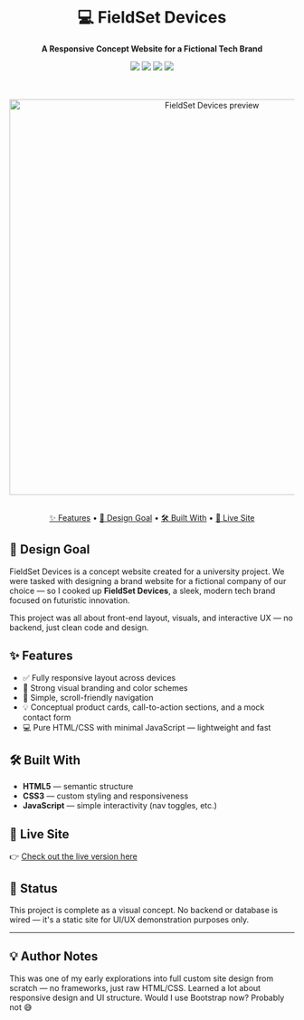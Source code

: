<div align="center">
  <h1>💻 FieldSet Devices</h1>
  <p><strong>A Responsive Concept Website for a Fictional Tech Brand</strong></p>

  <img src="https://img.shields.io/badge/HTML5-%23E34F26?logo=html5&logoColor=white" />
  <img src="https://img.shields.io/badge/CSS3-%231572B6?logo=css3&logoColor=white" />
  <img src="https://img.shields.io/badge/JavaScript-%23F7DF1E?logo=javascript&logoColor=black" />
  <img src="https://img.shields.io/badge/Responsive-Design-brightgreen" />

  <br/><br/>
  <img src="https://github.com/YOUR_USERNAME/Fieldset-Devices/assets/preview.png" width="700" alt="FieldSet Devices preview"/>

  <br/>
  <a href="#✨-features">✨ Features</a> •
  <a href="#🎨-design-goal">🎨 Design Goal</a> •
  <a href="#🛠️-built-with">🛠️ Built With</a> •
  <a href="#🔗-live-site">🔗 Live Site</a>
</div>

## 🎨 Design Goal

FieldSet Devices is a concept website created for a university project. We were tasked with designing a brand website for a fictional company of our choice — so I cooked up **FieldSet Devices**, a sleek, modern tech brand focused on futuristic innovation.

This project was all about front-end layout, visuals, and interactive UX — no backend, just clean code and design.

## ✨ Features

- ✅ Fully responsive layout across devices
- 🎯 Strong visual branding and color schemes
- 🧭 Simple, scroll-friendly navigation
- 💡 Conceptual product cards, call-to-action sections, and a mock contact form
- 💻 Pure HTML/CSS with minimal JavaScript — lightweight and fast

## 🛠️ Built With

- **HTML5** — semantic structure  
- **CSS3** — custom styling and responsiveness  
- **JavaScript** — simple interactivity (nav toggles, etc.)

## 🔗 Live Site

👉 [Check out the live version here](https://loag0.github.io/Fieldset-Devices/)

## 🚀 Status

This project is complete as a visual concept. No backend or database is wired — it's a static site for UI/UX demonstration purposes only.

---

## 💡 Author Notes

This was one of my early explorations into full custom site design from scratch — no frameworks, just raw HTML/CSS. Learned a lot about responsive design and UI structure. Would I use Bootstrap now? Probably not 😅
